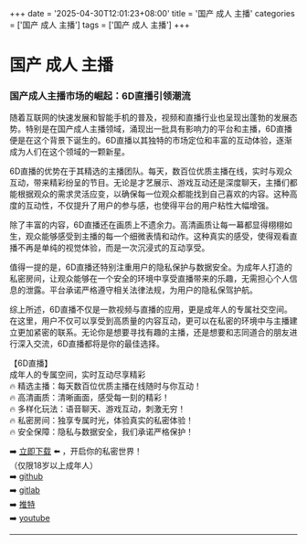 +++
date = '2025-04-30T12:01:23+08:00'
title = '国产 成人 主播'
categories = ['国产 成人 主播']
tags = ['国产 成人 主播']
+++

# 国产 成人 主播

### 国产成人主播市场的崛起：6D直播引领潮流

随着互联网的快速发展和智能手机的普及，视频和直播行业也呈现出蓬勃的发展态势。特别是在国产成人主播领域，涌现出一批具有影响力的平台和主播，6D直播便是在这个背景下诞生的。6D直播以其独特的市场定位和丰富的互动体验，逐渐成为人们在这个领域的一颗新星。

6D直播的优势在于其精选的主播团队。每天，数百位优质主播在线，实时与观众互动，带来精彩纷呈的节目。无论是才艺展示、游戏互动还是深度聊天，主播们都能根据观众的需求灵活应变，以确保每一位观众都能找到自己喜欢的内容。这种高度的互动性，不仅提升了用户的参与感，也使得平台的用户粘性大幅增强。

除了丰富的内容，6D直播还在画质上不遗余力。高清画质让每一幕都显得栩栩如生，观众能够感受到主播的每一个细微表情和动作。这种真实的感受，使得观看直播不再是单纯的视觉体验，而是一次沉浸式的互动享受。

值得一提的是，6D直播还特别注重用户的隐私保护与数据安全。为成年人打造的私密房间，让观众能够在一个安全的环境中享受直播带来的乐趣，无需担心个人信息的泄露。平台承诺严格遵守相关法律法规，为用户的隐私保驾护航。

综上所述，6D直播不仅是一款视频与直播的应用，更是成年人的专属社交空间。在这里，用户不仅可以享受到高质量的内容互动，更可以在私密的环境中与主播建立更加紧密的联系。无论你是想要寻找有趣的主播，还是想要和志同道合的朋友进行深入交流，6D直播都将是你的最佳选择。

【6D直播】  
成年人的专属空间，实时互动尽享精彩  
🔥 精选主播：每天数百位优质主播在线随时与你互动！  
🔥 高清画质：清晰画面，感受每一刻的精彩！  
🔥 多样化玩法：语音聊天、游戏互动，刺激无穷！  
🔥 私密房间：独享专属时光，体验真实的私密体验！  
🔥 安全保障：隐私与数据安全，我们承诺严格保护！  

➡️ [立即下载](https://down123.s3.ap-east-1.amazonaws.com/down/down.html?channelCode=blog) ⬅️ ，开启你的私密世界！  
（仅限18岁以上成年人）  
➡️ [github](https://aldult-live.github.io/)  
➡️ [gitlab](https://seo-09598d.gitlab.io/)  
➡️ [推特](https://x.com/wegame33)  
➡️ [youtube](https://www.youtube.com/@6Dlive)  

---
